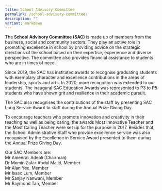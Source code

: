```yaml
---
title: School Advisory Committee
permalink: /school-advisory-committee/
description: ""
variant: markdown
---
```

<p>The&nbsp;<strong>School Advisory Committee (SAC)</strong>&nbsp;is made up of members from the business, social and community sectors. They play an active role in promoting excellence in school by providing advice on the strategic directions of the school based on their expertise, experience and diverse perspective. The committee also provides financial assistance to students who are in times of need.</p>
<p>Since 2019, the SAC has instituted awards to recognise graduating students with exemplary character and excellence contributions in the areas of leadership, sports and arts. In 2020, more recognition was extended to our students. The inaugural SAC Education Awards was represented to P3 to P5 students who have shown grit and resilience in their academic pursuit.</p>
<p>The SAC also recognises the contributions of the staff by presenting SAC Long Service Award to staff during the Annual Prize Giving Day.</p>
<p>To encourage teachers who promote innovation and creativity in their teaching as well as being caring, the awards Most Innovative Teacher and the Most Caring Teacher were set up for the purpose in 2017. Besides that, the School Administrative Staff who provide excellence service was also recognised by the Excellence in Service Award presented to them during the Annual Prize Giving Day.</p>
<p>Our SAC Members are:<br>Mr Ameerali Adeali (Chairman)<br>Dr Momin Zafar Abdul Majid, Member<br>Mr Alan Yeo, Member<br>Mr Isaac Lum, Member<br>Mr Sanjay Nanwani, Member<br>Mr Raymond Tan, Member</p>
